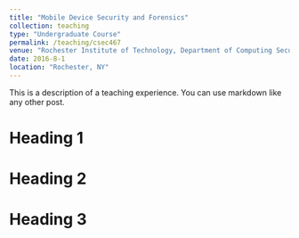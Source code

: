 ```yaml
---
title: "Mobile Device Security and Forensics"
collection: teaching
type: "Undergraduate Course"
permalink: /teaching/csec467
venue: "Rochester Institute of Technology, Department of Computing Security"
date: 2016-8-1
location: "Rochester, NY"
---
```


This is a description of a teaching experience. You can use markdown like any other post.

Heading 1
======

Heading 2
======

Heading 3
======
